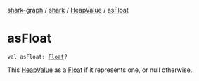 [shark-graph](../../index.md) / [shark](../index.md) / [HeapValue](index.md) / [asFloat](./as-float.md)

# asFloat

`val asFloat: `[`Float`](https://kotlinlang.org/api/latest/jvm/stdlib/kotlin/-float/index.html)`?`

This [HeapValue](index.md) as a [Float](https://kotlinlang.org/api/latest/jvm/stdlib/kotlin/-float/index.html) if it represents one, or null otherwise.

